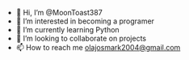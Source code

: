 - 👋 Hi, I’m @MoonToast387
- 👀 I’m interested in becoming a programer
- 🌱 I’m currently learning Python
- 💞️ I’m looking to collaborate on projects
- 📫 How to reach me olajosmark2004@gmail.com

<!---
MoonToast387/MoonToast387 is a ✨ special ✨ repository because its `README.md` (this file) appears on your GitHub profile.
You can click the Preview link to take a look at your changes.
--->
